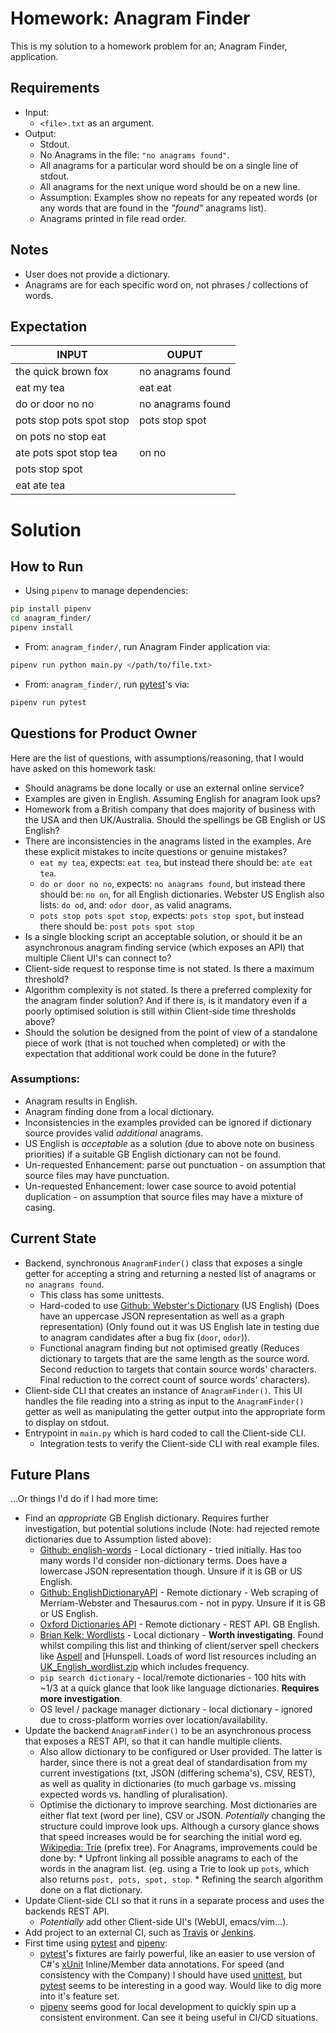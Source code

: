 Homework: Anagram Finder
========================

This is my solution to a homework problem for an; Anagram Finder, application.

Requirements
------------

* Input:
    * `<file>.txt` as an argument.
* Output:
    * Stdout.
	* No Anagrams in the file: `"no anagrams found"`.
	* All anagrams for a particular word should be on a single line of stdout.
	* All anagrams for the next unique word should be on a new line.
	* Assumption: Examples show no repeats for any repeated words (or any words
      that are found in the _"found"_ anagrams list).
	* Anagrams printed in file read order.

Notes
-----

* User does not provide a dictionary.
* Anagrams are for each specific word on, not phrases / collections of words.

Expectation
-----------

INPUT | OUPUT
------|-------
the quick brown fox | no anagrams found
eat my tea | eat eat
do or door no no | no anagrams found
pots stop pots spot stop | pots stop spot
on pots no stop eat |
ate pots spot stop tea | on no
 | pots stop spot
 | eat ate tea

Solution
========

How to Run
----------

* Using `pipenv` to manage dependencies:

```bash
pip install pipenv
cd anagram_finder/
pipenv install
```

* From: `anagram_finder/`, run Anagram Finder application via:

```bash
pipenv run python main.py </path/to/file.txt>
```

* From: `anagram_finder/`, run [pytest]'s via:

```bash
pipenv run pytest
```


Questions for Product Owner
---------------------------

Here are the list of questions, with assumptions/reasoning, that I would have
asked on this homework task:

* Should anagrams be done locally or use an external online service?
* Examples are given in English. Assuming English for anagram look ups?
* Homework from a British company that does majority of business with the
  USA and then UK/Australia. Should the spellings be GB English or US English?
* There are inconsistencies in the anagrams listed in the examples. Are these
  explicit mistakes to incite questions or genuine mistakes?
     * `eat my tea`, expects: `eat tea`, but instead there should be: `ate eat
       tea`.
     * `do or door no no`, expects: `no anagrams found`, but instead there
       should be: `no on`, for all English dictionaries. Webster US English
       also lists: `do od`, and: `odor door`, as valid anagrams.
	 * `pots stop pots spot stop`, expects: `pots stop spot`, but instead there
       should be: `post pots spot stop`
* Is a single blocking script an acceptable solution, or should it be an
  asynchronous anagram finding service (which exposes an API) that multiple
  Client UI's can connect to?
* Client-side request to response time is not stated. Is there a maximum
  threshold?
* Algorithm complexity is not stated. Is there a preferred complexity for the
  anagram finder solution? And if there is, is it mandatory even if a poorly
  optimised solution is still within Client-side time thresholds above?
* Should the solution be designed from the point of view of a standalone piece
  of work (that is not touched when completed) or with the expectation that
  additional work could be done in the future?

### Assumptions:

* Anagram results in English.
* Anagram finding done from a local dictionary.
* Inconsistencies in the examples provided can be ignored if dictionary source
  provides valid _additional_ anagrams.
* US English is _acceptable_ as a solution (due to above note on business
  priorities) if a suitable GB English dictionary can not be found.
* Un-requested Enhancement: parse out punctuation - on assumption that source
  files may have punctuation.
* Un-requested Enhancement: lower case source to avoid potential duplication -
  on assumption that source files may have a mixture of casing.

Current State
-------------

* Backend, synchronous `AnagramFinder()` class that exposes a single getter for
  accepting a string and returning a nested list of anagrams or `no anagrams
  found`.
    * This class has some unittests.
	* Hard-coded to use [Github: Webster's Dictionary] (US English) (Does have
      an uppercase JSON representation as well as a graph representation) (Only
      found out it was US English late in testing due to anagram candidates
      after a bug fix (`door`, `odor`)).
	* Functional anagram finding but not optimised greatly (Reduces dictionary
      to targets that are the same length as the source word. Second reduction
      to targets that contain source words' characters. Final reduction to the
      correct count of source words' characters).
* Client-side CLI that creates an instance of `AnagramFinder()`. This UI
  handles the file reading into a string as input to the `AnagramFinder()`
  getter as well as manipulating the getter output into the appropriate form to
  display on stdout.
* Entrypoint in `main.py` which is hard coded to call the Client-side CLI.
    * Integration tests to verify the Client-side CLI with real example files.



Future Plans
------------

...Or things I'd do if I had more time:

* Find an _appropriate_ GB English dictionary. Requires further investigation,
  but potential solutions include (Note: had rejected remote dictionaries due
  to Assumption listed above):
    * [Github: english-words] - Local dictionary - tried initially. Has too
      many words I'd consider non-dictionary terms. Does have a lowercase JSON
      representation though. Unsure if it is GB or US English.
    * [Github: EnglishDictionaryAPI] - Remote dictionary - Web scraping of
      Merriam-Webster and Thesaurus.com - not in pypy. Unsure if it is GB or US
      English.
	* [Oxford Dictionaries API] - Remote dictionary - REST API. GB English.
	* [Brian Kelk: Wordlists] - Local dictionary - **Worth
      investigating**. Found whilst compiling this list and thinking of
      client/server spell checkers like [Aspell] and [Hunspell. Loads of word
      list resources including an [UK_English_wordlist.zip] which includes
      frequency.
    * `pip search dictionary` - local/remote dictionaries - 100 hits with ~1/3
      at a quick glance that look like language dictionaries. **Requires more
      investigation**.
	* OS level / package manager dictionary - local dictionary - ignored due to
      cross-platform worries over location/availability.
* Update the backend `AnagramFinder()` to be an asynchronous process that
  exposes a REST API, so that it can handle multiple clients.
    * Also allow dictionary to be configured or User provided. The latter is
      harder, since there is not a great deal of standardisation from my
      current investigations (txt, JSON (differing schema's), CSV, REST), as
      well as quality in dictionaries (to much garbage vs. missing expected
      words vs. handling of pluralisation).
	* Optimise the dictionary to improve searching. Most dictionaries are
      either flat text (word per line), CSV or JSON. _Potentially_ changing the
      structure could improve look ups. Although a cursory glance shows that
      speed increases would be for searching the initial word eg. [Wikipedia:
      Trie] (prefix tree). For Anagrams, improvements could be done by:
	      * Upfront linking all possible anagrams to each of the words in the
            anagram list. (eg. using a Trie to look up `pots`, which also
            returns `post, pots, spot, stop`.
		  * Refining the search algorithm done on a flat dictionary.
* Update Client-side CLI so that it runs in a separate process and uses the
  backends REST API.
    * _Potentially_ add other Client-side UI's (WebUI, emacs/vim...).
* Add project to an external CI, such as [Travis] or [Jenkins].
* First time using [pytest] and [pipenv]:
    * [pytest]'s fixtures are fairly powerful, like an easier to use version of
	  C#'s [xUnit] Inline/Member data annotations. For speed (and consistency
	  with the Company) I should have used [unittest], but [pytest] seems to be
	  interesting in a good way. Would like to dig more into it's feature set.
	* [pipenv] seems good for local development to quickly spin up a consistent
      environment. Can see it being useful in CI/CD situations.


[pipenv]: https://docs.pipenv.org
[pytest]: https://docs.pytest.org/en/latest/index.html

[Github: Webster's Dictionary]: https://github.com/adambom/dictionary
[Github: english-words]: https://github.com/dwyl/english-words/
[Github: EnglishDictionaryAPI]: https://github.com/SaiWebApps/EnglishDictionaryAPI
[Oxford Dictionaries API]: https://developer.oxforddictionaries.com/documentation
[Brian Kelk: Wordlists]: http://www.bckelk.ukfsn.org/menu.html#Wordlists
[Aspell]: http://aspell.net
[Hunspell]: hunspell.github.io
[UK_English_wordlist.zip]: http://www.bckelk.ukfsn.org/words/wlist.zip
[Wikipedia: Trie]: https://en.wikipedia.org/wiki/Trie

[Travis]: https://travis-ci.com
[Jenkins]: https://jenkins.io
[xUnit]: https://xunit.github.io
[unittest]: https://docs.python.org/3/library/unittest.html
